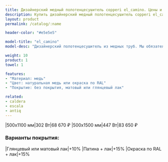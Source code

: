 ```yaml
---
title: Дизайнерский медный полотенцесушитель copperi el_camino. Цены и размеры.
description: Купить дизайнерский медный полотенцесушитель copperi el_camino в Москве по цене производителя.
layout: product
permalink: /catalog/:name

header-color: "#e5e5e5"

model-title: "el_camino"
model-desc: "Дизайнерский полотенцесушитель из медных труб. Мы обязательно когда-нибудь придумаем крутое описание для этой модели, но сейчас совсем не до того. Посмотрите пока на картинки, всё и так понятно. А если не понятно, позвоните нам и мы всё расскажем. Или напишите, если не любите звонить."

weight: 10
product: 1
towel: 1

features:
- "Материал: медь"
- "Цвет: натуральная медь или окраска по RAL"
- "Покрытие: без покрытия, матовый или глянцевый лак"

related:
- caldera
- escala
- antiq
---
```

|500x1100 мм|302 Вт|68 670 ₽
|500x1500 мм|447 Вт|83 650 ₽

### Варианты покрытия:

|Глянцевый или матовый лак|+10%
|Патина + лак|+15%
|Окраска по RAL + лак|+15%
